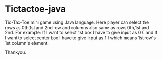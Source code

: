 # Tictactoe-java
Tic-Tac-Toe mini game using Java language.
Here player can select  the rows as 0th,1st and 2nd row and columns also same as rows 0th,1st and 2nd.
For example: If I want to select 1st box I have to give input as 0 0 and If I want to select center box I have to give input as 1 1 which means 1st row's 1st column's element.

Thankyou.
